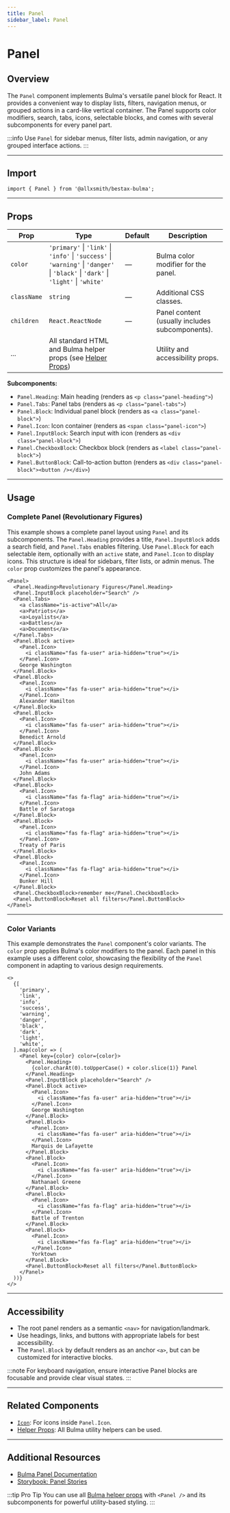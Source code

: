 ```yaml
---
title: Panel
sidebar_label: Panel
---
```


# Panel

## Overview

The `Panel` component implements Bulma's versatile panel block for React. It provides a convenient way to display lists, filters, navigation menus, or grouped actions in a card-like vertical container. The Panel supports color modifiers, search, tabs, icons, selectable blocks, and comes with several subcomponents for every panel part.

:::info
Use `Panel` for sidebar menus, filter lists, admin navigation, or any grouped interface actions.
:::

---

## Import

```tsx
import { Panel } from '@allxsmith/bestax-bulma';
```

---

## Props

| Prop        | Type                                                                                                                               | Default | Description                                     |
| ----------- | ---------------------------------------------------------------------------------------------------------------------------------- | ------- | ----------------------------------------------- |
| `color`     | `'primary'` \| `'link'` \| `'info'` \| `'success'` \| `'warning'` \| `'danger'` \| `'black'` \| `'dark'` \| `'light'` \| `'white'` | —       | Bulma color modifier for the panel.             |
| `className` | `string`                                                                                                                           | —       | Additional CSS classes.                         |
| `children`  | `React.ReactNode`                                                                                                                  | —       | Panel content (usually includes subcomponents). |
| ...         | All standard HTML and Bulma helper props (see [Helper Props](../helpers/usebulmaclasses))                                          |         | Utility and accessibility props.                |

**Subcomponents:**

- `Panel.Heading`: Main heading (renders as `<p class="panel-heading">`)
- `Panel.Tabs`: Panel tabs (renders as `<p class="panel-tabs">`)
- `Panel.Block`: Individual panel block (renders as `<a class="panel-block">`)
- `Panel.Icon`: Icon container (renders as `<span class="panel-icon">`)
- `Panel.InputBlock`: Search input with icon (renders as `<div class="panel-block">`)
- `Panel.CheckboxBlock`: Checkbox block (renders as `<label class="panel-block">`)
- `Panel.ButtonBlock`: Call-to-action button (renders as `<div class="panel-block"><button /></div>`)

---

## Usage

### Complete Panel (Revolutionary Figures)

This example shows a complete panel layout using `Panel` and its subcomponents. The `Panel.Heading` provides a title, `Panel.InputBlock` adds a search field, and `Panel.Tabs` enables filtering. Use `Panel.Block` for each selectable item, optionally with an `active` state, and `Panel.Icon` to display icons. This structure is ideal for sidebars, filter lists, or admin menus. The `color` prop customizes the panel's appearance.

```tsx live
<Panel>
  <Panel.Heading>Revolutionary Figures</Panel.Heading>
  <Panel.InputBlock placeholder="Search" />
  <Panel.Tabs>
    <a className="is-active">All</a>
    <a>Patriots</a>
    <a>Loyalists</a>
    <a>Battles</a>
    <a>Documents</a>
  </Panel.Tabs>
  <Panel.Block active>
    <Panel.Icon>
      <i className="fas fa-user" aria-hidden="true"></i>
    </Panel.Icon>
    George Washington
  </Panel.Block>
  <Panel.Block>
    <Panel.Icon>
      <i className="fas fa-user" aria-hidden="true"></i>
    </Panel.Icon>
    Alexander Hamilton
  </Panel.Block>
  <Panel.Block>
    <Panel.Icon>
      <i className="fas fa-user" aria-hidden="true"></i>
    </Panel.Icon>
    Benedict Arnold
  </Panel.Block>
  <Panel.Block>
    <Panel.Icon>
      <i className="fas fa-user" aria-hidden="true"></i>
    </Panel.Icon>
    John Adams
  </Panel.Block>
  <Panel.Block>
    <Panel.Icon>
      <i className="fas fa-flag" aria-hidden="true"></i>
    </Panel.Icon>
    Battle of Saratoga
  </Panel.Block>
  <Panel.Block>
    <Panel.Icon>
      <i className="fas fa-flag" aria-hidden="true"></i>
    </Panel.Icon>
    Treaty of Paris
  </Panel.Block>
  <Panel.Block>
    <Panel.Icon>
      <i className="fas fa-flag" aria-hidden="true"></i>
    </Panel.Icon>
    Bunker Hill
  </Panel.Block>
  <Panel.CheckboxBlock>remember me</Panel.CheckboxBlock>
  <Panel.ButtonBlock>Reset all filters</Panel.ButtonBlock>
</Panel>
```

---

### Color Variants

This example demonstrates the `Panel` component's color variants. The `color` prop applies Bulma's color modifiers to the panel. Each panel in this example uses a different color, showcasing the flexibility of the `Panel` component in adapting to various design requirements.

```tsx live
<>
  {[
    'primary',
    'link',
    'info',
    'success',
    'warning',
    'danger',
    'black',
    'dark',
    'light',
    'white',
  ].map(color => (
    <Panel key={color} color={color}>
      <Panel.Heading>
        {color.charAt(0).toUpperCase() + color.slice(1)} Panel
      </Panel.Heading>
      <Panel.InputBlock placeholder="Search" />
      <Panel.Block active>
        <Panel.Icon>
          <i className="fas fa-user" aria-hidden="true"></i>
        </Panel.Icon>
        George Washington
      </Panel.Block>
      <Panel.Block>
        <Panel.Icon>
          <i className="fas fa-user" aria-hidden="true"></i>
        </Panel.Icon>
        Marquis de Lafayette
      </Panel.Block>
      <Panel.Block>
        <Panel.Icon>
          <i className="fas fa-user" aria-hidden="true"></i>
        </Panel.Icon>
        Nathanael Greene
      </Panel.Block>
      <Panel.Block>
        <Panel.Icon>
          <i className="fas fa-flag" aria-hidden="true"></i>
        </Panel.Icon>
        Battle of Trenton
      </Panel.Block>
      <Panel.Block>
        <Panel.Icon>
          <i className="fas fa-flag" aria-hidden="true"></i>
        </Panel.Icon>
        Yorktown
      </Panel.Block>
      <Panel.ButtonBlock>Reset all filters</Panel.ButtonBlock>
    </Panel>
  ))}
</>
```

---

## Accessibility

- The root panel renders as a semantic `<nav>` for navigation/landmark.
- Use headings, links, and buttons with appropriate labels for best accessibility.
- The `Panel.Block` by default renders as an anchor `<a>`, but can be customized for interactive blocks.

:::note
For keyboard navigation, ensure interactive Panel blocks are focusable and provide clear visual states.
:::

---

## Related Components

- [`Icon`](../elements/icon.md): For icons inside `Panel.Icon`.
- [Helper Props](../helpers/usebulmaclasses.md): All Bulma utility helpers can be used.

---

## Additional Resources

- [Bulma Panel Documentation](https://bulma.io/documentation/components/panel/)
- [Storybook: Panel Stories](https://bestax.cc/storybook/?path=/story/components-panel--revolutionary-war)

:::tip Pro Tip
You can use all [Bulma helper props](../helpers/usebulmaclasses.md) with `<Panel />` and its subcomponents for powerful utility-based styling.
:::
